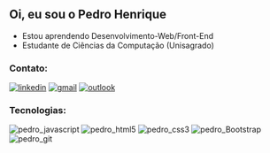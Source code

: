 ## Oi, eu sou o Pedro Henrique

- Estou aprendendo Desenvolvimento-Web/Front-End
- Estudante de Ciências da Computação (Unisagrado)

### Contato:
<div style="display: inline_block">
  <a href="https://www.linkedin.com/in/pedrohaprado/"><img alt="linkedin" src="https://img.shields.io/badge/LinkedIn-0077B5?style=for-the-badge&logo=linkedin&logoColor=white"></a>
  <a href="mailto: pedrohprado26@gmail.com"><img alt="gmail" src="https://img.shields.io/badge/Gmail-D14836?style=for-the-badge&logo=gmail&logoColor=white"></a>
  <a href="mailto: pedrohprado@outlook.com"><img alt="outlook" src="https://img.shields.io/badge/Microsoft_Outlook-0078D4?style=for-the-badge&logo=microsoft-outlook&logoColor=white"></a>
 </div>

### Tecnologias:
<div style="display: inline_block">
  <img alt="pedro_javascript" src="https://img.shields.io/badge/JavaScript-323330?style=for-the-badge&logo=javascript&logoColor=F7DF1E">
  <img alt="pedro_html5" src="https://img.shields.io/badge/HTML5-E34F26?style=for-the-badge&logo=html5&logoColor=white">
  <img alt="pedro_css3" src="https://img.shields.io/badge/CSS3-1572B6?style=for-the-badge&logo=css3&logoColor=white">
  <img alt="pedro_Bootstrap" src="https://img.shields.io/badge/Bootstrap-563D7C?style=for-the-badge&logo=bootstrap&logoColor=white">
  <img alt="pedro_git" src="https://img.shields.io/badge/Git-F05032?style=for-the-badge&logo=git&logoColor=white">
  </div>

